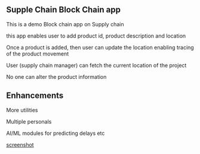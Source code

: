 ## Supple Chain Block Chain app

This is a demo Block chain app on Supply chain

this app enables user to add product id, product description and location

Once a product is added, then user can update the location enabling tracing of the product movement

User (supply chain manager) can fetch the current location of the project

No one can alter the product information

## Enhancements

More utilities

Multiple personals

AI/ML modules for predicting delays etc


[screenshot](https://github.com/AbhiRathore/blockchainWork/blob/main/templates/Screenshot%20from%202025-03-18%2020-33-16.png)

